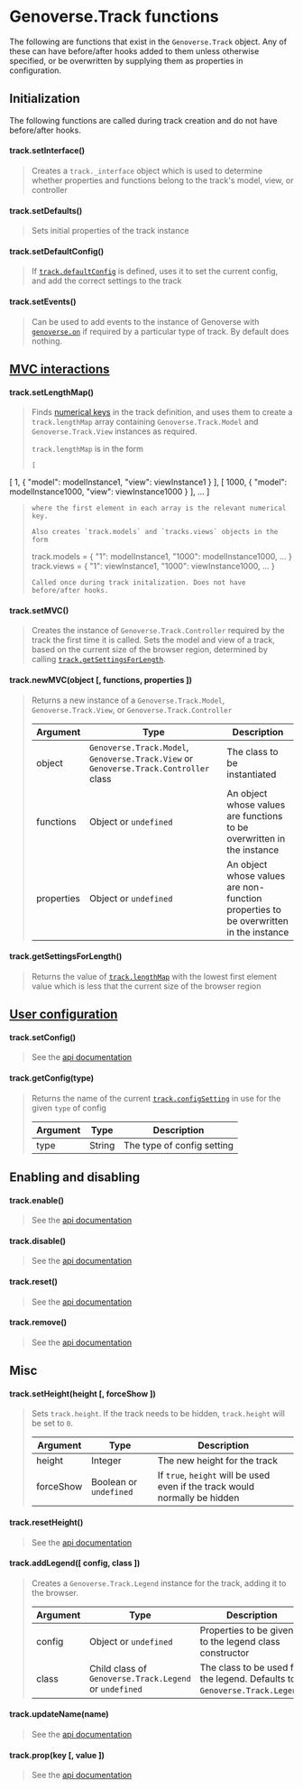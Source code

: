 # Genoverse.Track functions

The following are functions that exist in the `Genoverse.Track` object. Any of these can have before/after hooks added to them unless otherwise specified, or be overwritten by supplying them as properties in configuration.

## Initialization

The following functions are called during track creation and do not have before/after hooks.

#### track.setInterface()
> Creates a `track._interface` object which is used to determine whether properties and functions belong to the track's model, view, or controller

#### track.setDefaults()
> Sets initial properties of the track instance

#### track.setDefaultConfig()
> If [`track.defaultConfig`](/docs/tracks/configuration.md#defaultconfig-default-undefined) is defined, uses it to set the current config, and add the correct settings to the track

#### track.setEvents()
> Can be used to add events to the instance of Genoverse with [`genoverse.on`](/docs/api.md#genoverseonevents--ontracks--callback) if required by a particular type of track. By default does nothing.

## [MVC interactions](/docs/tracks.md#multiple-models-and-views)

#### track.setLengthMap()
> Finds [numerical keys](/docs/tracks.md#multiple-models-and-views) in the track definition, and uses them to create a `track.lengthMap` array containing `Genoverse.Track.Model` and `Genoverse.Track.View` instances as required. 
> 
> `track.lengthMap` is in the form 
> ```
> [ 
  [ 1,    { "model": modelInstance1,    "view": viewInstance1    } ], 
  [ 1000, { "model": modelInstance1000, "view": viewInstance1000 } ],
  ...
]
> ```
> where the first element in each array is the relevant numerical key.
> 
> Also creates `track.models` and `tracks.views` objects in the form
> ```
> track.models = { "1": modelInstance1, "1000": modelInstance1000, ... }
> track.views  = { "1": viewInstance1,  "1000": viewInstance1000,  ... }
> ```
> Called once during track initalization. Does not have before/after hooks.

#### track.setMVC()
> Creates the instance of `Genoverse.Track.Controller` required by the track the first time it is called.
> Sets the model and view of a track, based on the current size of the browser region, determined by calling [`track.getSettingsForLength`](#trackgetsettingsforlength). 

#### track.newMVC(object [, functions, properties ])
> Returns a new instance of a `Genoverse.Track.Model`, `Genoverse.Track.View`, or `Genoverse.Track.Controller`
> 
> Argument | Type | Description
> --- | --- | ---
> object | `Genoverse.Track.Model`, `Genoverse.Track.View` or `Genoverse.Track.Controller` class | The class to be instantiated
> functions | Object or `undefined` | An object whose values are functions to be overwritten in the instance
> properties | Object or `undefined` | An object whose values are non-function properties to be overwritten in the instance

#### track.getSettingsForLength()
> Returns the value of [`track.lengthMap`](#tracksetlengthmap) with the lowest first element value which is less that the current size of the browser region

## [User configuration](/docs/tracks.md#allowing-a-user-to-change-a-tracks-configuration)

#### track.setConfig()
> See the [api documentation](/docs/api.md#tracksetconfigtype-name)

#### track.getConfig(type)
> Returns the name of the current [`track.configSetting`](/docs/tracks/configuration.md#configsettings-default-undefined) in use for the given `type` of config
> 
> Argument | Type | Description
> --- | --- | ---
> type | String | The type of config setting

## Enabling and disabling

#### track.enable()
> See the [api documentation](/docs/api.md#trackenable)

#### track.disable()
> See the [api documentation](/docs/api.md#trackdisable)

#### track.reset()
> See the [api documentation](/docs/api.md#trackreset)
 
#### track.remove()
> See the [api documentation](/docs/api.md#trackremove)

## Misc

#### track.setHeight(height [, forceShow ])
> Sets `track.height`. If the track needs to be hidden, `track.height` will be set to `0`. 
> 
> Argument | Type | Description
> --- | --- | ---
> height | Integer | The new height for the track
> forceShow | Boolean or `undefined` | If `true`, `height` will be used even if the track would normally be hidden

#### track.resetHeight()
> See the [api documentation](/docs/api.md#trackresetheight)

#### track.addLegend([ config, class ])
> Creates a `Genoverse.Track.Legend` instance for the track, adding it to the browser.
>
> Argument | Type | Description
> --- | --- | ---
> config | Object or `undefined` | Properties to be given to the legend class constructor
> class | Child class of `Genoverse.Track.Legend` or `undefined` | The class to be used for the legend. Defaults to `Genoverse.Track.Legend`.

#### track.updateName(name)
> See the [api documentation](/docs/api.md#trackupdatenamename)

#### track.prop(key [, value ])
> See the [api documentation](/docs/api.md#trackpropkey--value-)
